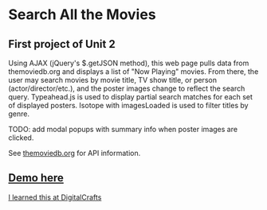 # Search All the Movies

## First project of Unit 2

Using AJAX (jQuery's $.getJSON method), this web page pulls data from themoviedb.org and displays a list of "Now Playing" movies. From there, the user may search movies by movie title, TV show title, or person (actor/director/etc.), and the poster images change to reflect the search query. Typeahead.js is used to display partial search matches for each set of displayed posters. Isotope with imagesLoaded is used to filter titles by genre.

TODO: add modal popups with summary info when poster images are clicked.

See [themoviedb.org](http://docs.themoviedb.apiary.io/) for API information.

## [Demo here](http://www.kdavidmoore.com/movies)

[I learned this at DigitalCrafts](https://www.digitalcrafts.com)
